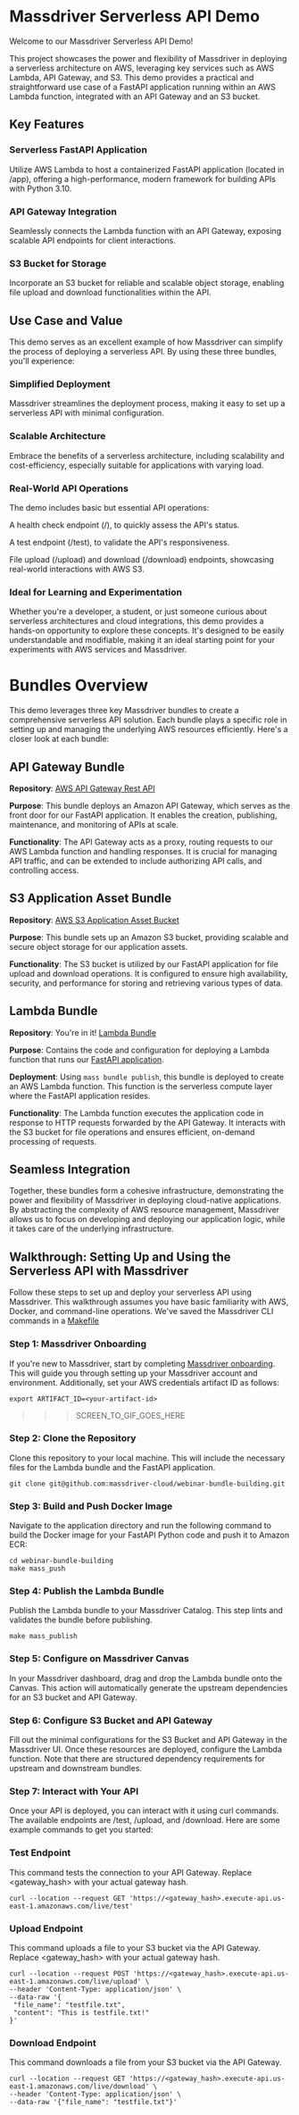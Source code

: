 # Massdriver Serverless API Demo
Welcome to our Massdriver Serverless API Demo! 

This project showcases the power and flexibility of Massdriver in deploying a serverless architecture on AWS, leveraging key services such as AWS Lambda, API Gateway, and S3. 
This demo provides a practical and straightforward use case of a FastAPI application running within an AWS Lambda function, integrated with an API Gateway and an S3 bucket.

## Key Features
### Serverless FastAPI Application
Utilize AWS Lambda to host a containerized FastAPI application (located in /app), offering a high-performance, modern framework for building APIs with Python 3.10.

### API Gateway Integration
Seamlessly connects the Lambda function with an API Gateway, exposing scalable API endpoints for client interactions.

### S3 Bucket for Storage
Incorporate an S3 bucket for reliable and scalable object storage, enabling file upload and download functionalities within the API.

## Use Case and Value
This demo serves as an excellent example of how Massdriver can simplify the process of deploying a serverless API. By using these three bundles, you'll experience:

### Simplified Deployment
Massdriver streamlines the deployment process, making it easy to set up a serverless API with minimal configuration.

### Scalable Architecture
Embrace the benefits of a serverless architecture, including scalability and cost-efficiency, especially suitable for applications with varying load.

### Real-World API Operations
The demo includes basic but essential API operations:

A health check endpoint (/), to quickly assess the API's status.

A test endpoint (/test), to validate the API's responsiveness.

File upload (/upload) and download (/download) endpoints, showcasing real-world interactions with AWS S3.

### Ideal for Learning and Experimentation
Whether you're a developer, a student, or just someone curious about serverless architectures and cloud integrations, this demo provides a hands-on opportunity to explore these concepts. It's designed to be easily understandable and modifiable, making it an ideal starting point for your experiments with AWS services and Massdriver.

# Bundles Overview
This demo leverages three key Massdriver bundles to create a comprehensive serverless API solution. Each bundle plays a specific role in setting up and managing the underlying AWS resources efficiently. Here's a closer look at each bundle:

## API Gateway Bundle
**Repository**: [AWS API Gateway Rest API](https://github.com/massdriver-cloud/aws-apigateway-rest-api)

**Purpose**: This bundle deploys an Amazon API Gateway, which serves as the front door for our FastAPI application. It enables the creation, publishing, maintenance, and monitoring of APIs at scale.

**Functionality**: The API Gateway acts as a proxy, routing requests to our AWS Lambda function and handling responses. It is crucial for managing API traffic, and can be extended to include authorizing API calls, and controlling access.

## S3 Application Asset Bundle
**Repository**: [AWS S3 Application Asset Bucket](https://github.com/massdriver-cloud/aws-s3-application-asset-bucket)

**Purpose**: This bundle sets up an Amazon S3 bucket, providing scalable and secure object storage for our application assets.

**Functionality**: The S3 bucket is utilized by our FastAPI application for file upload and download operations. It is configured to ensure high availability, security, and performance for storing and retrieving various types of data.

## Lambda Bundle
**Repository**: You're in it! [Lambda Bundle](./lambda_bundle/)

**Purpose**: Contains the code and configuration for deploying a Lambda function that runs our [FastAPI application](./app/).

**Deployment**: Using `mass bundle publish`, this bundle is deployed to create an AWS Lambda function. This function is the serverless compute layer where the FastAPI application resides.

**Functionality**: The Lambda function executes the application code in response to HTTP requests forwarded by the API Gateway. It interacts with the S3 bucket for file operations and ensures efficient, on-demand processing of requests.

## Seamless Integration
Together, these bundles form a cohesive infrastructure, demonstrating the power and flexibility of Massdriver in deploying cloud-native applications. By abstracting the complexity of AWS resource management, Massdriver allows us to focus on developing and deploying our application logic, while it takes care of the underlying infrastructure.

## Walkthrough: Setting Up and Using the Serverless API with Massdriver

Follow these steps to set up and deploy your serverless API using Massdriver. This walkthrough assumes you have basic familiarity with AWS, Docker, and command-line operations. We've saved the Massdriver CLI commands in a [Makefile](./Makefile)

### Step 1: Massdriver Onboarding
If you're new to Massdriver, start by completing [Massdriver onboarding](https://docs.massdriver.cloud/getting-started/onboarding). This will guide you through setting up your Massdriver account and environment. Additionally, set your AWS credentials artifact ID as follows:

```
export ARTIFACT_ID=<your-artifact-id>
```
>>> SCREEN_TO_GIF_GOES_HERE

### Step 2: Clone the Repository
Clone this repository to your local machine. This will include the necessary files for the Lambda bundle and the FastAPI application.

```
git clone git@github.com:massdriver-cloud/webinar-bundle-building.git
```
### Step 3: Build and Push Docker Image
Navigate to the application directory and run the following command to build the Docker image for your FastAPI Python code and push it to Amazon ECR:

```
cd webinar-bundle-building
make mass_push
```

### Step 4: Publish the Lambda Bundle
Publish the Lambda bundle to your Massdriver Catalog. This step lints and validates the bundle before publishing.

```
make mass_publish
```

### Step 5: Configure on Massdriver Canvas
In your Massdriver dashboard, drag and drop the Lambda bundle onto the Canvas. This action will automatically generate the upstream dependencies for an S3 bucket and API Gateway.

### Step 6: Configure S3 Bucket and API Gateway
Fill out the minimal configurations for the S3 Bucket and API Gateway in the Massdriver UI. Once these resources are deployed, configure the Lambda function. Note that there are structured dependency requirements for upstream and downstream bundles.

### Step 7: Interact with Your API
Once your API is deployed, you can interact with it using curl commands. The available endpoints are /test, /upload, and /download. Here are some example commands to get you started:



### Test Endpoint
This command tests the connection to your API Gateway. Replace <gateway_hash> with your actual gateway hash.

```
curl --location --request GET 'https://<gateway_hash>.execute-api.us-east-1.amazonaws.com/live/test'
```


### Upload Endpoint
This command uploads a file to your S3 bucket via the API Gateway. Replace <gateway_hash> with your actual gateway hash.
```
curl --location --request POST 'https://<gateway_hash>.execute-api.us-east-1.amazonaws.com/live/upload' \
--header 'Content-Type: application/json' \
--data-raw '{
 "file_name": "testfile.txt",
 "content": "This is testfile.txt!"
}'
```

### Download Endpoint
This command downloads a file from your S3 bucket via the API Gateway.
```
curl --location --request GET 'https://<gateway_hash>.execute-api.us-east-1.amazonaws.com/live/download' \
--header 'Content-Type: application/json' \
--data-raw '{"file_name": "testfile.txt"}'
```